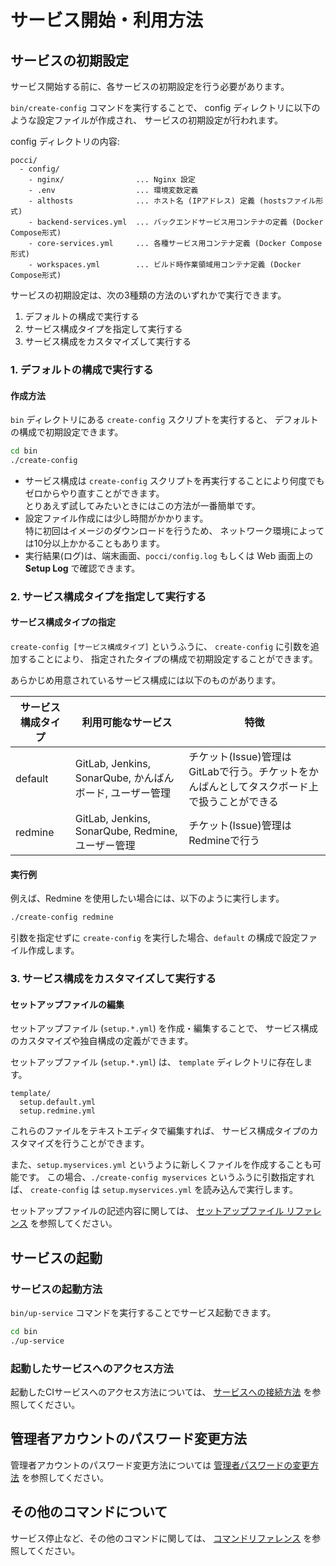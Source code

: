 サービス開始・利用方法
======================

サービスの初期設定
------------------
サービス開始する前に、各サービスの初期設定を行う必要があります。

`bin/create-config` コマンドを実行することで、
config ディレクトリに以下のような設定ファイルが作成され、
サービスの初期設定が行われます。

config ディレクトリの内容:
```
pocci/
  - config/
    - nginx/                ... Nginx 設定
    - .env                  ... 環境変数定義
    - althosts              ... ホスト名 (IPアドレス) 定義 (hostsファイル形式)
    - backend-services.yml  ... バックエンドサービス用コンテナの定義 (Docker Compose形式)
    - core-services.yml     ... 各種サービス用コンテナ定義 (Docker Compose形式)
    - workspaces.yml        ... ビルド時作業領域用コンテナ定義 (Docker Compose形式)
```

サービスの初期設定は、次の3種類の方法のいずれかで実行できます。

1.  デフォルトの構成で実行する
2.  サービス構成タイプを指定して実行する
3.  サービス構成をカスタマイズして実行する



### 1. デフォルトの構成で実行する
#### 作成方法
`bin` ディレクトリにある `create-config` スクリプトを実行すると、
デフォルトの構成で初期設定できます。

```bash
cd bin
./create-config
```

*   サービス構成は `create-config` スクリプトを再実行することにより何度でもゼロからやり直すことができます。  
    とりあえず試してみたいときにはこの方法が一番簡単です。
*   設定ファイル作成には少し時間がかかります。  
    特に初回はイメージのダウンロードを行うため、
    ネットワーク環境によっては10分以上かかることもあります。
*   実行結果(ログ)は、端末画面、`pocci/config.log` もしくは Web 画面上の **Setup Log** で確認できます。


### 2. サービス構成タイプを指定して実行する

#### サービス構成タイプの指定
`create-config [サービス構成タイプ]` というふうに、
`create-config` に引数を追加することにより、
指定されたタイプの構成で初期設定することができます。

あらかじめ用意されているサービス構成には以下のものがあります。

サービス構成タイプ | 利用可能なサービス                                       | 特徴
------------------ | -------------------------------------------------------- | ----
default            | GitLab, Jenkins, SonarQube, かんばんボード, ユーザー管理 | チケット(Issue)管理はGitLabで行う。チケットをかんばんとしてタスクボード上で扱うことができる
redmine            | GitLab, Jenkins, SonarQube, Redmine, ユーザー管理        | チケット(Issue)管理はRedmineで行う


#### 実行例
例えば、Redmine を使用したい場合には、以下のように実行します。

```bash
./create-config redmine
```

引数を指定せずに `create-config` を実行した場合、`default` の構成で設定ファイル作成します。



### 3. サービス構成をカスタマイズして実行する

#### セットアップファイルの編集

セットアップファイル (`setup.*.yml`) を作成・編集することで、
サービス構成のカスタマイズや独自構成の定義ができます。

セットアップファイル (`setup.*.yml`) は、
`template` ディレクトリに存在します。

```
template/
  setup.default.yml
  setup.redmine.yml
```

これらのファイルをテキストエディタで編集すれば、
サービス構成タイプのカスタマイズを行うことができます。

また、`setup.myservices.yml` というように新しくファイルを作成することも可能です。
この場合、`./create-config myservices` というふうに引数指定すれば、
`create-config` は `setup.myservices.yml` を読み込んで実行します。

セットアップファイルの記述内容に関しては、
[セットアップファイル リファレンス](./setup-yml.ja.md) を参照してください。 



サービスの起動
--------------
### サービスの起動方法
`bin/up-service` コマンドを実行することでサービス起動できます。

```bash
cd bin
./up-service
```

### 起動したサービスへのアクセス方法
起動したCIサービスへのアクセス方法については、
[サービスへの接続方法](./access.ja.md)
を参照してください。


管理者アカウントのパスワード変更方法
------------------------------------
管理者アカウントのパスワード変更方法については
[管理者パスワードの変更方法](./change-admin-password.ja.md) を参照してください。


その他のコマンドについて
------------------------
サービス停止など、その他のコマンドに関しては、
[コマンドリファレンス](./command.ja.md) を参照してください。

